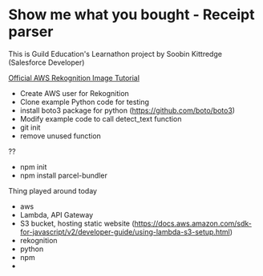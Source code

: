 # Show me what you bought - Receipt parser

This is Guild Education's Learnathon project by Soobin Kittredge (Salesforce Developer)

[Official AWS Rekognition Image Tutorial](https://docs.aws.amazon.com/rekognition/latest/dg/images-bytes.html)

- Create AWS user for Rekognition
- Clone example Python code for testing
- install boto3 package for python (https://github.com/boto/boto3)
- Modify example code to call detect_text function
- git init
- remove unused function

??

- npm init
- npm install parcel-bundler

Thing played around today

- aws
- Lambda, API Gateway
- S3 bucket, hosting static website (https://docs.aws.amazon.com/sdk-for-javascript/v2/developer-guide/using-lambda-s3-setup.html)
- rekognition
- python
- npm
-
